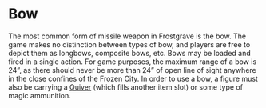 # Bow
The most common form of missile weapon in Frostgrave is the bow. The game makes no distinction between types of bow, and players are free to depict them as longbows, composite bows, etc. Bows may be loaded and fired in a single action. For game purposes, the maximum range of a bow is 24”, as there should never be more than 24” of open line of sight anywhere in the close confines of the Frozen City. In order to use a bow, a figure must also be carrying a [Quiver](Quiver.md) (which fills another item slot) or some type of magic ammunition.